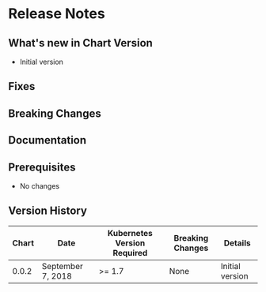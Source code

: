 # Release Notes

## What's new in Chart Version 
- Initial version

## Fixes

## Breaking Changes

## Documentation

## Prerequisites

- No changes

## Version History

| Chart | Date | Kubernetes Version Required | Breaking Changes | Details |
| ----- | ---- | --------------------------- | ---------------- | ------- |
| 0.0.2 | September 7, 2018 | >= 1.7 | None | Initial version |
